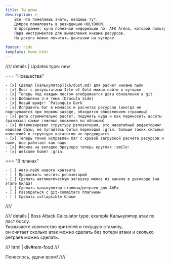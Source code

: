 ```yaml
---
title: Ты дома
description: >- 
    Все что пожелаешь знать, найдешь тут.
    Доброе пожаловать в резиденцию HOLYDOOM.
    В программе: куча полезной информации по  AFK Arena, которой пользуюсь регулярно
    Пара инструментов для вычисления инкама ресурсов.
    На досуге можно почитать фантазии на хуторке

footer: hide
template: home.html
---
```


//// details | Updates
    type: new

=== "Новшества"

    - [x] Сделал [калькулятор](kb/dust.md) для расчет инкама пыли
    - [x] Пост с результатами Isle of Gold можно найти в хуторке
    - [x] Теперь под каждым постом отображается дата обновления в git
    - [x] Добавлена 3-я тема (Dracula Side) 
    - [x] Новый шрифт! `Palanquin Dark`
    - [x] Исправить баг в мемасах и расчетах ресурсов (иногда не подгружаются при первом заходе, обходится обновлением страницы)
    - [x] репа стремительно растет, подумать куда и как переносить ассеты (размазал самые тяжелые вложения по облакам)
    - [x] Оптимизировал структуру репозитория, это масштабный рефакторинг кодовой базы, не пугайтесь битых переходов :grin: больше таких сильных изменений в структуре каталогов не предвидится
    - [x] Теперь точно исправлен баг с кривой загрузкой расчета ресурсов и пыли, все работает как надо
    - [x] Иконка на вкладке браузера теперь круглая :smile:
    - [x] Welcome home! :grin:

=== "В планах"

    - [ ] Авто-лейб нового контента
    - [ ] Продолжить чистить репозиторий
    - [ ] Сделать автоматическую загрузку мемов из канала в дискорде (на этапе билда)
    - [ ] Сделать калькулятор стамины/ретраев для AbEx
    - [ ] Разобраться с git-commiters плагином
    - [ ] Сделать collapsible блоки

////

//// details | Boss Attack Calculator
    type: example
Калькулятор атак по ласт боссу.  
Указываете количество зрителей и текущую стамину,  
он считает сколько атак можно сделать без потери атаки и сколько ретраев можно сделать.  

/// html | div#rem-food
///

Понеслось, удачи всем!
////
